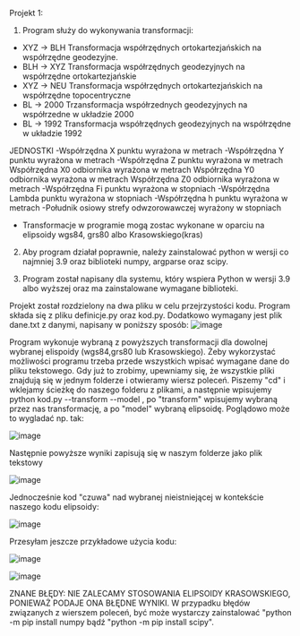 Projekt 1: 
1. Program służy do wykonywania transformacji:
- XYZ -> BLH
Transformacja współrzędnych ortokartezjańskich na współrzędne geodezyjne. 
- BLH -> XYZ 
Transformacja współrzędnych geodezyjnych na współrzędne ortokartezjańskie
- XYZ -> NEU
Transformacja współrzędnych ortokartezjańskich na współrzędne topocentryczne
- BL -> 2000
Trzansformacja współrzednych geodezyjnych na współrzedne w układzie 2000
- BL -> 1992
Transformacja współrzędnych geodezyjnych na współrzędne w układzie 1992

JEDNOSTKI 
-Współrzędna X punktu wyrażona w metrach
-Współrzędna Y punktu wyrażona w metrach
-Współrzędna Z punktu wyrażona w metrach
Współrzędna X0 odbiornika wyrażona w metrach
Współrzędna Y0 odbiornika wyrażona w metrach
Współrzędna Z0 odbiornika wyrażona w metrach
-Współrzędna Fi punktu wyrażona w stopniach
-Współrzędna Lambda punktu wyrażona w stopniach
-Współrzędna h punktu wyrażona w metrach
-Południk osiowy strefy odwzorowawczej wyrażony w stopniach

* Transformacje w programie mogą zostac wykonane w oparciu na elipsoidy wgs84, grs80 albo Krasowskiego(kras)

2. Aby program działał poprawnie, należy zainstalować python w wersji co najmniej 3.9 oraz biblioteki numpy, argparse oraz scipy.

3. Program został napisany dla systemu, który wspiera Python w wersji 3.9 albo wyższej oraz ma zainstalowane wymagane biblioteki.

Projekt został rozdzielony na dwa pliku w celu przejrzystości kodu. Program składa się z pliku definicje.py oraz kod.py. Dodatkowo wymagany jest plik dane.txt z danymi, napisany w poniższy sposób:
![image](https://github.com/Em2510/Projekt_1/assets/129061319/5bf589e7-98be-48d9-b134-85f3fbc1ddda)



Program wykonuje wybraną z powyższych transformacji dla dowolnej wybranej elispoidy (wgs84,grs80 lub Krasowskiego). Żeby wykorzystać możliwości programu trzeba przede wszystkich wpisać wymagane dane do pliku tekstowego. Gdy już to zrobimy, upewniamy się, że wszystkie pliki znajdują się w jednym folderze i otwieramy wiersz poleceń. Piszemy "cd"  i wklejamy ścieżkę do naszego folderu z plikami, a następnie wpisujemy python kod.py --transform  --model , po "transform" wpisujemy wybraną przez nas transformację, a po "model" wybraną elipsoidę. Poglądowo może to wygladać np. tak: 

![image](https://github.com/Em2510/Projekt_1/assets/129061319/d67fc9be-cdba-4199-9404-8db9cd056509)

Następnie powyższe wyniki zapisują się w naszym folderze jako plik tekstowy

![image](https://github.com/Em2510/Projekt_1/assets/129061319/e318d53a-1aba-47f1-b962-63c42d60c397)

Jednocześnie kod "czuwa" nad wybranej nieistniejącej w kontekście naszego kodu elipsoidy:

![image](https://github.com/Em2510/Projekt_1/assets/129061319/dceea54f-4b03-4ff9-8032-01e800511117)


Przesyłam jeszcze przykładowe użycia kodu: 

![image](https://github.com/Em2510/Projekt_1/assets/129061319/974a9b7d-6560-4146-88b8-b7fc7e75b7a7)


![image](https://github.com/Em2510/Projekt_1/assets/129061319/a22b218a-40f5-45b4-aead-174055c487ae)

ZNANE BŁĘDY: 
NIE ZALECAMY STOSOWANIA ELIPSOIDY KRASOWSKIEGO, PONIEWAŻ PODAJE ONA BŁĘDNE WYNIKI. 
W przypadku błędów związanych z wierszem poleceń, być może wystarczy zainstalować "python -m pip install numpy bądź "python -m pip install scipy".

